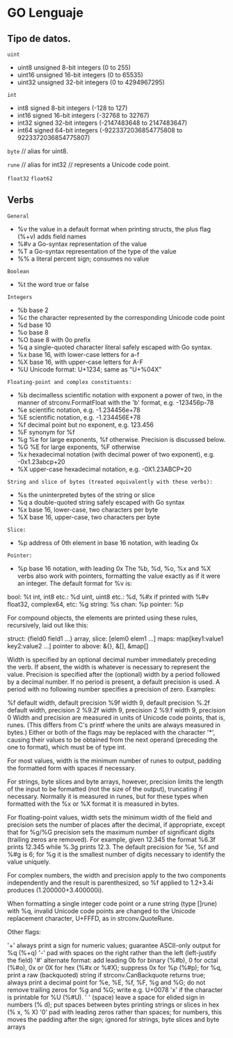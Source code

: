 # GO Lenguaje

## Tipo de datos.

`uint`

* uint8     unsigned    8-bit   integers (0 to 255)
* uint16    unsigned    16-bit  integers (0 to 65535)
* uint32    unsigned    32-bit  integers (0 to 4294967295)

`int`

* int8      signed       8-bit  integers (-128 to 127)
* int16     signed      16-bit  integers (-32768 to 32767)
* int32     signed      32-bit  integers (-2147483648 to 2147483647)
* int64     signed      64-bit  integers (-9223372036854775808 to 9223372036854775807)

`byte` // alias for uint8.

`rune` // alias for int32
       // represents a Unicode code point.

`float32`
`float62` 


## Verbs 

`General`

* %v	the value in a default format
	when printing structs, the plus flag (%+v) adds field names
* %#v	a Go-syntax representation of the value
* %T	a Go-syntax representation of the type of the value
* %%	a literal percent sign; consumes no value

`Boolean`

* %t	the word true or false

`Integers`

* %b	base 2
* %c	the character represented by the corresponding Unicode code point
* %d	base 10
* %o	base 8
* %O	base 8 with 0o prefix
* %q	a single-quoted character literal safely escaped with Go syntax.
* %x	base 16, with lower-case letters for a-f
* %X	base 16, with upper-case letters for A-F
* %U	Unicode format: U+1234; same as "U+%04X"

`Floating-point and complex constituents:`

* %b	decimalless scientific notation with exponent a power of two,
	in the manner of strconv.FormatFloat with the 'b' format,
	e.g. -123456p-78
* %e	scientific notation, e.g. -1.234456e+78
* %E	scientific notation, e.g. -1.234456E+78
* %f	decimal point but no exponent, e.g. 123.456
* %F	synonym for %f
* %g	%e for large exponents, %f otherwise. Precision is discussed below.
* %G	%E for large exponents, %F otherwise
* %x	hexadecimal notation (with decimal power of two exponent), e.g. -0x1.23abcp+20
* %X	upper-case hexadecimal notation, e.g. -0X1.23ABCP+20
 
`String and slice of bytes (treated equivalently with these verbs):` 

* %s	the uninterpreted bytes of the string or slice
* %q	a double-quoted string safely escaped with Go syntax
* %x	base 16, lower-case, two characters per byte
* %X	base 16, upper-case, two characters per byte

`Slice:`

* %p	address of 0th element in base 16 notation, with leading 0x

`Pointer:` 

* %p	base 16 notation, with leading 0x
The %b, %d, %o, %x and %X verbs also work with pointers,
formatting the value exactly as if it were an integer.
The default format for %v is:

bool:                    %t
int, int8 etc.:          %d
uint, uint8 etc.:        %d, %#x if printed with %#v
float32, complex64, etc: %g
string:                  %s
chan:                    %p
pointer:                 %p

For compound objects, the elements are printed using these rules, recursively, laid out like this:

struct:             {field0 field1 ...}
array, slice:       [elem0 elem1 ...]
maps:               map[key1:value1 key2:value2 ...]
pointer to above:   &{}, &[], &map[]

Width is specified by an optional decimal number immediately preceding the verb. If absent, the width is whatever is necessary to represent the value. Precision is specified after the (optional) width by a period followed by a decimal number. If no period is present, a default precision is used. A period with no following number specifies a precision of zero. Examples:

%f     default width, default precision
%9f    width 9, default precision
%.2f   default width, precision 2
%9.2f  width 9, precision 2
%9.f   width 9, precision 0
Width and precision are measured in units of Unicode code points, that is, runes. (This differs from C's printf where the units are always measured in bytes.) Either or both of the flags may be replaced with the character '*', causing their values to be obtained from the next operand (preceding the one to format), which must be of type int.

For most values, width is the minimum number of runes to output, padding the formatted form with spaces if necessary.

For strings, byte slices and byte arrays, however, precision limits the length of the input to be formatted (not the size of the output), truncating if necessary. Normally it is measured in runes, but for these types when formatted with the %x or %X format it is measured in bytes.

For floating-point values, width sets the minimum width of the field and precision sets the number of places after the decimal, if appropriate, except that for %g/%G precision sets the maximum number of significant digits (trailing zeros are removed). For example, given 12.345 the format %6.3f prints 12.345 while %.3g prints 12.3. The default precision for %e, %f and %#g is 6; for %g it is the smallest number of digits necessary to identify the value uniquely.

For complex numbers, the width and precision apply to the two components independently and the result is parenthesized, so %f applied to 1.2+3.4i produces (1.200000+3.400000i).

When formatting a single integer code point or a rune string (type []rune) with %q, invalid Unicode code points are changed to the Unicode replacement character, U+FFFD, as in strconv.QuoteRune.

Other flags:

'+'	always print a sign for numeric values;
	guarantee ASCII-only output for %q (%+q)
'-'	pad with spaces on the right rather than the left (left-justify the field)
'#'	alternate format: add leading 0b for binary (%#b), 0 for octal (%#o),
	0x or 0X for hex (%#x or %#X); suppress 0x for %p (%#p);
	for %q, print a raw (backquoted) string if strconv.CanBackquote
	returns true;
	always print a decimal point for %e, %E, %f, %F, %g and %G;
	do not remove trailing zeros for %g and %G;
	write e.g. U+0078 'x' if the character is printable for %U (%#U).
' '	(space) leave a space for elided sign in numbers (% d);
	put spaces between bytes printing strings or slices in hex (% x, % X)
'0'	pad with leading zeros rather than spaces;
	for numbers, this moves the padding after the sign;
	ignored for strings, byte slices and byte arrays